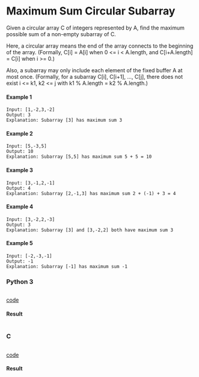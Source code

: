 # Maximum Sum Circular Subarray
Given a circular array C of integers represented by A, find the maximum possible sum of a non-empty subarray of C.

Here, a circular array means the end of the array connects to the beginning of the array.  (Formally, C[i] = A[i] when 0 <= i < A.length, and C[i+A.length] = C[i] when i >= 0.)

Also, a subarray may only include each element of the fixed buffer A at most once.  (Formally, for a subarray C[i], C[i+1], ..., C[j], there does not exist i <= k1, k2 <= j with k1 % A.length = k2 % A.length.)

#### Example 1
```
Input: [1,-2,3,-2]
Output: 3
Explanation: Subarray [3] has maximum sum 3
```

#### Example 2
```
Input: [5,-3,5]
Output: 10
Explanation: Subarray [5,5] has maximum sum 5 + 5 = 10
```

#### Example 3
```
Input: [3,-1,2,-1]
Output: 4
Explanation: Subarray [2,-1,3] has maximum sum 2 + (-1) + 3 = 4
```

#### Example 4
```
Input: [3,-2,2,-3]
Output: 3
Explanation: Subarray [3] and [3,-2,2] both have maximum sum 3
```

#### Example 5
```
Input: [-2,-3,-1]
Output: -1
Explanation: Subarray [-1] has maximum sum -1
```

### Python 3
```python

```
[code](Python%203/918.py)

#### Result
```

```

### C
```C

```
[code](C/918.c)

#### Result
```

```

